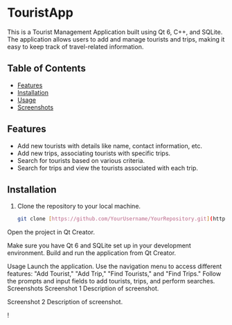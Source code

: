 # TouristApp


This is a Tourist Management Application built using Qt 6, C++, and SQLite. The application allows users to add and manage tourists and trips, making it easy to keep track of travel-related information.

## Table of Contents

- [Features](#features)
- [Installation](#installation)
- [Usage](#usage)
- [Screenshots](#screenshots)

## Features

- Add new tourists with details like name, contact information, etc.
- Add new trips, associating tourists with specific trips.
- Search for tourists based on various criteria.
- Search for trips and view the tourists associated with each trip.

  
## Installation

1. Clone the repository to your local machine.
   ```sh
   git clone [https://github.com/YourUsername/YourRepository.git](https://github.com/GhaziDhouafli/TouristApp.git)
   
Open the project in Qt Creator.

Make sure you have Qt 6 and SQLite set up in your development environment.
Build and run the application from Qt Creator.

Usage
Launch the application.
Use the navigation menu to access different features: "Add Tourist," "Add Trip," "Find Tourists," and "Find Trips."
Follow the prompts and input fields to add tourists, trips, and perform searches.
Screenshots
Screenshot 1
Description of screenshot.

Screenshot 2
Description of screenshot.

!





